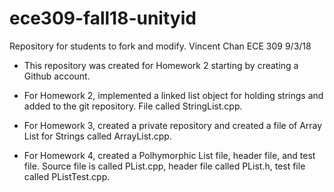 # ece309-fall18-unityid
Repository for students to fork and modify.
Vincent Chan 
ECE 309
9/3/18

* This repository was created for Homework 2 starting by creating a Github account. 
* For Homework 2, implemented a linked list object for holding strings and added to the git repository. File called 
StringList.cpp.

* For Homework 3, created a private repository and created a file of Array List for Strings called ArrayList.cpp. 

* For Homework 4, created a Polhymorphic List file, header file, and test file. Source file is called PList.cpp, header file called PList.h, test file called PListTest.cpp.
